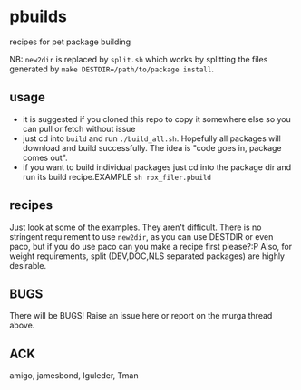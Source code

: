pbuilds
=========

recipes for pet package building

NB: `new2dir` is replaced by `split.sh` which works by splitting the files generated
by `make DESTDIR=/path/to/package install`.

usage
-----
- it is suggested if you cloned this repo to copy it somewhere else so 
you can pull or fetch without issue
- just cd into `build` and run `./build_all.sh`. Hopefully all packages
will download and build successfully. The idea is "code goes in, package
comes out".
- if you want to build individual packages just cd into the package dir
and run its build recipe.EXAMPLE `sh rox_filer.pbuild`

recipes
-------
Just look at some of the examples. They aren't difficult. There is no 
stringent requirement to use `new2dir`, as you can use DESTDIR or even paco,
but if you do use paco can you make a recipe first please?:P
Also, for weight requirements, split (DEV,DOC,NLS separated packages) are highly
desirable.

BUGS
----
There will be BUGS! Raise an issue here or report on the murga thread above.

ACK
---
amigo, jamesbond, Iguleder, Tman
